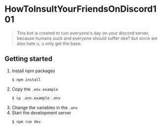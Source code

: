 # HowToInsultYourFriendsOnDiscord101

> This bot is created to ruin everyone's day on your discord server, because humans suck and everyone should suffer oke? but since we also hate u, u only get the base.

## Getting started

1. Install npm packages
    ```bash
    $ npm install
    ```
2. Copy the `.env.example`
    ```bash
    $ cp .env.example .env
    ```
3. Change the variables in the `.env`
4. Start the development server
    ```bash
    $ npm run dev
    ```

